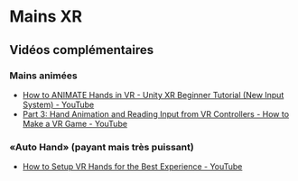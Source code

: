 # Mains XR

## Vidéos complémentaires

### Mains animées

* [How to ANIMATE Hands in VR - Unity XR Beginner Tutorial (New Input System) - YouTube](https://www.youtube.com/watch?v=DxKWq7z4Xao)
* [Part 3: Hand Animation and Reading Input from VR Controllers - How to Make a VR Game - YouTube](https://www.youtube.com/watch?app=desktop&v=uhQINXW94Xw&t=0s)

### «Auto Hand» (payant mais très puissant)

* [How to Setup VR Hands for the Best Experience - YouTube](https://www.youtube.com/watch?v=vE5HyD9tnSs)